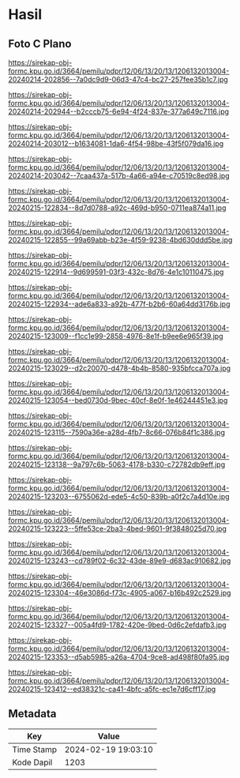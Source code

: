 # Hasil

## Foto C Plano

https://sirekap-obj-formc.kpu.go.id/3664/pemilu/pdpr/12/06/13/20/13/1206132013004-20240214-202856--7a0dc9d9-06d3-47c4-bc27-257fee35b1c7.jpg

https://sirekap-obj-formc.kpu.go.id/3664/pemilu/pdpr/12/06/13/20/13/1206132013004-20240214-202944--b2cccb75-6e94-4f24-837e-377a649c7116.jpg

https://sirekap-obj-formc.kpu.go.id/3664/pemilu/pdpr/12/06/13/20/13/1206132013004-20240214-203012--b1634081-1da6-4f54-98be-43f5f079da16.jpg

https://sirekap-obj-formc.kpu.go.id/3664/pemilu/pdpr/12/06/13/20/13/1206132013004-20240214-203042--7caa437a-517b-4a66-a94e-c70519c8ed98.jpg

https://sirekap-obj-formc.kpu.go.id/3664/pemilu/pdpr/12/06/13/20/13/1206132013004-20240215-122834--8d7d0788-a92c-469d-b950-0711ea874a11.jpg

https://sirekap-obj-formc.kpu.go.id/3664/pemilu/pdpr/12/06/13/20/13/1206132013004-20240215-122855--99a69abb-b23e-4f59-9238-4bd630ddd5be.jpg

https://sirekap-obj-formc.kpu.go.id/3664/pemilu/pdpr/12/06/13/20/13/1206132013004-20240215-122914--9d699591-03f3-432c-8d76-4e1c10110475.jpg

https://sirekap-obj-formc.kpu.go.id/3664/pemilu/pdpr/12/06/13/20/13/1206132013004-20240215-122934--ade6a833-a92b-477f-b2b6-60a64dd3176b.jpg

https://sirekap-obj-formc.kpu.go.id/3664/pemilu/pdpr/12/06/13/20/13/1206132013004-20240215-123009--f1cc1e99-2858-4976-8e1f-b9ee6e965f39.jpg

https://sirekap-obj-formc.kpu.go.id/3664/pemilu/pdpr/12/06/13/20/13/1206132013004-20240215-123029--d2c20070-d478-4b4b-8580-935bfcca707a.jpg

https://sirekap-obj-formc.kpu.go.id/3664/pemilu/pdpr/12/06/13/20/13/1206132013004-20240215-123054--bed0730d-9bec-40cf-8e0f-1e46244451e3.jpg

https://sirekap-obj-formc.kpu.go.id/3664/pemilu/pdpr/12/06/13/20/13/1206132013004-20240215-123115--7590a36e-a28d-4fb7-8c66-076b84f1c386.jpg

https://sirekap-obj-formc.kpu.go.id/3664/pemilu/pdpr/12/06/13/20/13/1206132013004-20240215-123138--9a797c6b-5063-4178-b330-c72782db9eff.jpg

https://sirekap-obj-formc.kpu.go.id/3664/pemilu/pdpr/12/06/13/20/13/1206132013004-20240215-123203--6755062d-ede5-4c50-839b-a0f2c7a4d10e.jpg

https://sirekap-obj-formc.kpu.go.id/3664/pemilu/pdpr/12/06/13/20/13/1206132013004-20240215-123223--5ffe53ce-2ba3-4bed-9601-9f3848025d70.jpg

https://sirekap-obj-formc.kpu.go.id/3664/pemilu/pdpr/12/06/13/20/13/1206132013004-20240215-123243--cd789f02-6c32-43de-89e9-d683ac910682.jpg

https://sirekap-obj-formc.kpu.go.id/3664/pemilu/pdpr/12/06/13/20/13/1206132013004-20240215-123304--46e3086d-f73c-4905-a067-b16b492c2529.jpg

https://sirekap-obj-formc.kpu.go.id/3664/pemilu/pdpr/12/06/13/20/13/1206132013004-20240215-123327--005a4fd9-1782-420e-9bed-0d6c2efdafb3.jpg

https://sirekap-obj-formc.kpu.go.id/3664/pemilu/pdpr/12/06/13/20/13/1206132013004-20240215-123353--d5ab5985-a26a-4704-9ce8-ad498f80fa95.jpg

https://sirekap-obj-formc.kpu.go.id/3664/pemilu/pdpr/12/06/13/20/13/1206132013004-20240215-123412--ed38321c-ca41-4bfc-a5fc-ec1e7d6cff17.jpg


## Metadata

| Key        | Value               |
| ---------- | ------------------- |
| Time Stamp | 2024-02-19 19:03:10 |
| Kode Dapil | 1203                |



